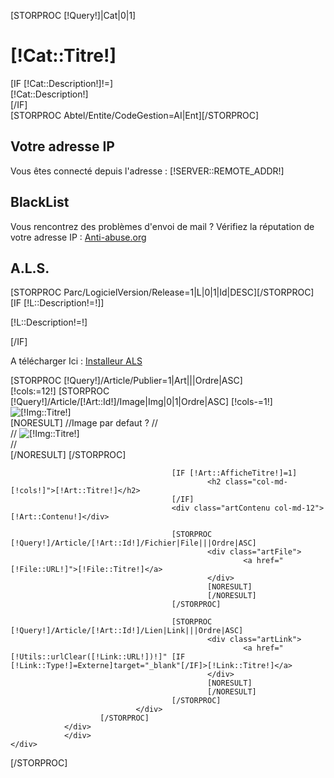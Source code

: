 


[STORPROC [!Query!]|Cat|0|1]
	<div id="support">
                <div id="supportHead">
                        <div class="container">
                                <h1>[!Cat::Titre!]</h1>
                                [IF [!Cat::Description!]!=]
                                        <div class="descCat">[!Cat::Description!]</div>
                                [/IF]
                        </div>
                </div>
                [STORPROC Abtel/Entite/CodeGestion=AI|Ent][/STORPROC]
                <div id="supportInfo" style="background-color:[!Ent::CodeCouleur!]">
                        <div class="container">
                                <div class="supportCustom">
                                        <h2>Votre adresse IP</h2>
                                        <p>Vous êtes connecté depuis l'adresse : <span id="supportIP">[!SERVER::REMOTE_ADDR!]</span></p>
                                </div>
                                <div class="supportCustom">
                                        <h2>BlackList</h2>
                                        <p>Vous rencontrez des problèmes d'envoi de mail ? Vérifiez la réputation de votre adresse IP :  <a target="_blank" href="http://www.anti-abuse.org/multi-rbl-check-results/?host=[!SERVER::REMOTE_ADDR!]">Anti-abuse.org</a></p>
                                </div>
                            <div class="supportCustom">
                                <h2 title="Abtel Link - Support">A.L.S.</h2>
                                [STORPROC Parc/LogicielVersion/Release=1|L|0|1|Id|DESC][/STORPROC]
                                [IF [!L::Description!=!]]
                                <p>[!L::Description!=!]</p>
                                [/IF]
                                <p> A télécharger Ici : <a href="[!L::InstallFile!]">Installeur ALS</a></p>
                            </div>
                        </div>
                </div>
                <div class="container">
                        <div id="supportContent">
                        [STORPROC [!Query!]/Article/Publier=1|Art|||Ordre|ASC]
                                <div class="artSupport row">
                                        [!cols:=12!]
                                        [STORPROC [!Query!]/Article/[!Art::Id!]/Image|Img|0|1|Ordre|ASC]
                                                [!cols-=1!]
                                                <div  class="col-md-1">
                                                        <img src="[!Img::URL!]" alt="[!Img::Titre!]" title="[!Img::Titre!]" class="img-responsive">      
                                                </div>
                                                [NORESULT]
                                                        //Image par defaut ?
                                                        //<div  class="col-md-1">
                                                        //        <img src="[!Img::URL!]" alt="[!Img::Titre!]" title="[!Img::Titre!]" class="img-responsive">      
                                                        //</div>
                                                [/NORESULT]
                                        [/STORPROC]
                                        
                                        [IF [!Art::AfficheTitre!]=1]
                                                <h2 class="col-md-[!cols!]">[!Art::Titre!]</h2>
                                        [/IF]
                                        <div class="artContenu col-md-12">[!Art::Contenu!]</div>
                                        
                                        [STORPROC [!Query!]/Article/[!Art::Id!]/Fichier|File|||Ordre|ASC]
                                                <div class="artFile">
                                                        <a href="[!File::URL!]">[!File::Titre!]</a>
                                                </div>        
                                                [NORESULT]
                                                [/NORESULT]
                                        [/STORPROC]
                                        
                                        [STORPROC [!Query!]/Article/[!Art::Id!]/Lien|Link|||Ordre|ASC]
                                                <div class="artLink">
                                                        <a href="[!Utils::urlClear([!Link::URL!])!]" [IF [!Link::Type!]=Externe]target="_blank"[/IF]>[!Link::Titre!]</a>
                                                </div>
                                                [NORESULT]
                                                [/NORESULT]
                                        [/STORPROC]
                                </div>    
                        [/STORPROC]
                </div>
                </div>
	</div>
[/STORPROC]